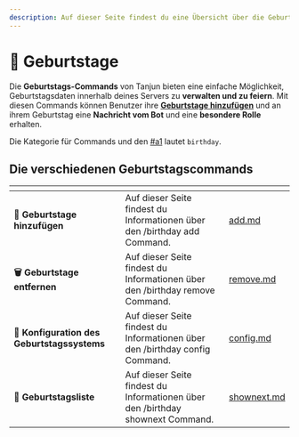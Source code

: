 ```yaml
---
description: Auf dieser Seite findest du eine Übersicht über die Geburtstagscommands.
---
```


# 🎉 Geburtstage

Die **Geburtstags-Commands** von Tanjun bieten eine einfache Möglichkeit, Geburtstagsdaten innerhalb deines Servers zu **verwalten und zu feiern**. Mit diesen Commands können Benutzer ihre [**Geburtstage hinzufügen**](add.md) und an ihrem Geburtstag eine **Nachricht vom Bot** und eine **besondere Rolle** erhalten.

Die Kategorie für Commands und den [#a1](../all.md#a1 "mention") lautet `birthday`.

## Die verschiedenen Geburtstagscommands <a href="#a1" id="a1"></a>

<table data-card-size="large" data-view="cards" data-full-width="false"><thead><tr><th></th><th></th><th data-hidden data-card-target data-type="content-ref"></th></tr></thead><tbody><tr><td><strong>🎂 Geburtstage hinzufügen</strong></td><td>Auf dieser Seite findest du Informationen über den /birthday add Command.</td><td><a href="add.md">add.md</a></td></tr><tr><td><strong>🗑️ Geburtstage entfernen</strong></td><td>Auf dieser Seite findest du Informationen über den /birthday remove Command.</td><td><a href="remove.md">remove.md</a></td></tr><tr><td><strong>🔧 Konfiguration des Geburtstagssystems</strong></td><td>Auf dieser Seite findest du Informationen über den /birthday config Command.</td><td><a href="config.md">config.md</a></td></tr><tr><td><strong>📃 Geburtstagsliste</strong></td><td>Auf dieser Seite findest du Informationen über den /birthday shownext Command.</td><td><a href="shownext.md">shownext.md</a></td></tr></tbody></table>
